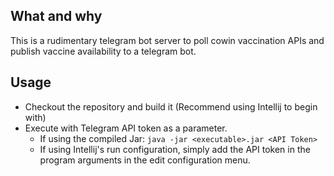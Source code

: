 ## What and why
This is a rudimentary telegram bot server to poll cowin vaccination APIs and publish vaccine availability to a telegram bot. 

## Usage
- Checkout the repository and build it (Recommend using Intellij to begin with)
- Execute with Telegram API token as a parameter.
  - If using the compiled Jar: `java -jar <executable>.jar <API Token>`
  - If using Intellij's run configuration, simply add the API token in the program arguments in the edit configuration menu.
